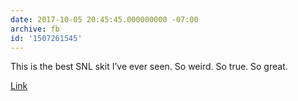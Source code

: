 ```yaml
---
date: 2017-10-05 20:45:45.000000000 -07:00
archive: fb
id: '1507261545'
---
```


This is the best SNL skit I’ve ever seen. So weird. So true. So great. 

[Link](https://youtu.be/jVhlJNJopOQ)
